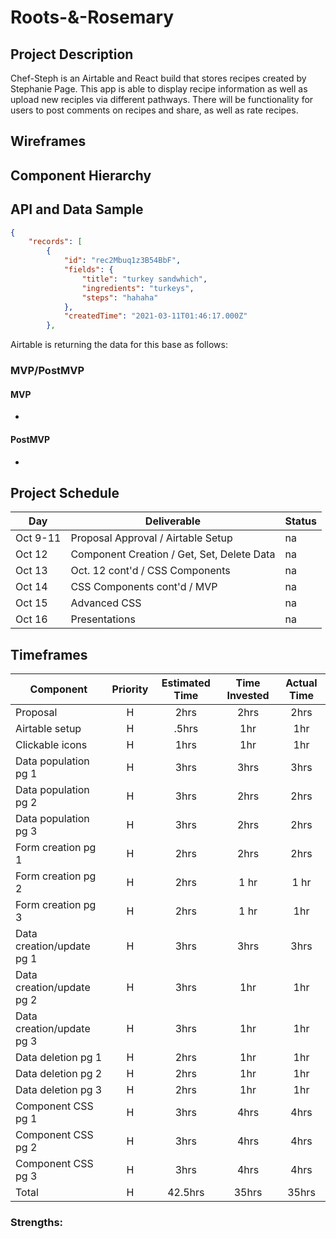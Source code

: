 # Roots-&-Rosemary



## Project Description

Chef-Steph is an Airtable and React build that stores recipes created by Stephanie Page. This app is able to display recipe information as well as upload new reciples via different pathways. There will be functionality for users to post comments on recipes and share, as well as rate recipes.

## Wireframes





## Component Hierarchy



## API and Data Sample
``` .json 
{
    "records": [
        {
            "id": "rec2Mbuq1z3B54BbF",
            "fields": {
                "title": "turkey sandwhich",
                "ingredients": "turkeys",
                "steps": "hahaha"
            },
            "createdTime": "2021-03-11T01:46:17.000Z"
        },
```


Airtable is returning the data for this base as follows:



### MVP/PostMVP

#### MVP

- 
#### PostMVP

- 

## Project Schedule

| Day      | Deliverable                                | Status   |
| -------- | ------------------------------------------ | -------- |
| Oct 9-11 | Proposal Approval / Airtable Setup         | na |
| Oct 12   | Component Creation / Get, Set, Delete Data | na |
| Oct 13   | Oct. 12 cont'd / CSS Components            | na |
| Oct 14   | CSS Components cont'd / MVP                | na |
| Oct 15   | Advanced CSS                               | na |
| Oct 16   | Presentations                              | na |

## Timeframes

| Component                 | Priority | Estimated Time | Time Invested | Actual Time |
| ------------------------- | :------: | :------------: | :-----------: | :---------: |
| Proposal                  |    H     |      2hrs      |     2hrs      |    2hrs     |
| Airtable setup            |    H     |     .5hrs      |      1hr      |     1hr     |
| Clickable icons           |    H     |      1hrs      |      1hr      |     1hr     |
| Data population pg 1      |    H     |      3hrs      |     3hrs      |    3hrs     |
| Data population pg 2      |    H     |      3hrs      |     2hrs      |    2hrs     |
| Data population pg 3      |    H     |      3hrs      |     2hrs      |    2hrs     |
| Form creation pg 1        |    H     |      2hrs      |     2hrs      |    2hrs     |
| Form creation pg 2        |    H     |      2hrs      |     1 hr      |    1 hr     |
| Form creation pg 3        |    H     |      2hrs      |     1 hr      |     1hr     |
| Data creation/update pg 1 |    H     |      3hrs      |     3hrs      |    3hrs     |
| Data creation/update pg 2 |    H     |      3hrs      |      1hr      |     1hr     |
| Data creation/update pg 3 |    H     |      3hrs      |      1hr      |     1hr     |
| Data deletion pg 1        |    H     |      2hrs      |      1hr      |     1hr     |
| Data deletion pg 2        |    H     |      2hrs      |      1hr      |     1hr     |
| Data deletion pg 3        |    H     |      2hrs      |      1hr      |     1hr     |
| Component CSS pg 1        |    H     |      3hrs      |     4hrs      |    4hrs     |
| Component CSS pg 2        |    H     |      3hrs      |     4hrs      |    4hrs     |
| Component CSS pg 3        |    H     |      3hrs      |     4hrs      |    4hrs     |
| Total                     |    H     |    42.5hrs     |     35hrs     |    35hrs    |



### Strengths:




